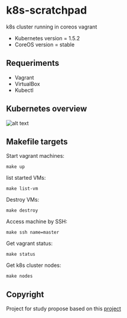 # k8s-scratchpad
k8s cluster running in coreos vagrant

* Kubernetes version = 1.5.2
* CoreOS version = stable


## Requeriments

* Vagrant
* VirtualBox
* Kubectl


## Kubernetes overview

![alt text][k8s-overview]


## Makefile targets

Start vagrant machines:
    
    make up

list started VMs:
    
    make list-vm

Destroy VMs:

    make destroy

Access machine by SSH:

    make ssh name=master

Get vagrant status:

    make status

Get k8s cluster nodes:

    make nodes

## Copyright

Project for study propose based on this [project](https://github.com/NeowayLabs/kubernetes-coreos-vagrant)

[k8s-overview]: kubernetes_overview.png
